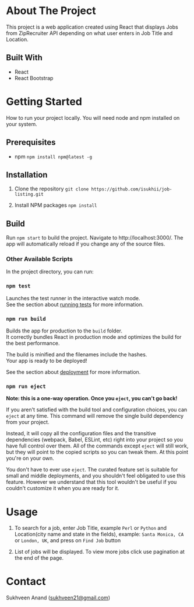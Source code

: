 # About The Project

This project is a web application created using React that displays Jobs from ZipRecruiter API depending on what user enters in Job Title and Location.

## Built With
* React
* React Bootstrap

# Getting Started

How to run your project locally.
You will need node and npm installed on your system.

## Prerequisites
* npm 
`npm install npm@latest -g`

## Installation

1. Clone the repository
    `git clone https://github.com/isukhii/job-listing.git`

2. Install NPM packages
    `npm install`

## Build 
Run `npm start` to build the project. Navigate to http://localhost:3000/. The app will automatically reload if you change any of the source files.

### Other Available Scripts
In the project directory, you can run:

### `npm test`

Launches the test runner in the interactive watch mode.\
See the section about [running tests](https://facebook.github.io/create-react-app/docs/running-tests) for more information.

### `npm run build`

Builds the app for production to the `build` folder.\
It correctly bundles React in production mode and optimizes the build for the best performance.

The build is minified and the filenames include the hashes.\
Your app is ready to be deployed!

See the section about [deployment](https://facebook.github.io/create-react-app/docs/deployment) for more information.

### `npm run eject`

**Note: this is a one-way operation. Once you `eject`, you can't go back!**

If you aren't satisfied with the build tool and configuration choices, you can `eject` at any time. This command will remove the single build dependency from your project.

Instead, it will copy all the configuration files and the transitive dependencies (webpack, Babel, ESLint, etc) right into your project so you have full control over them. All of the commands except `eject` will still work, but they will point to the copied scripts so you can tweak them. At this point you're on your own.

You don't have to ever use `eject`. The curated feature set is suitable for small and middle deployments, and you shouldn't feel obligated to use this feature. However we understand that this tool wouldn't be useful if you couldn't customize it when you are ready for it.


# Usage

1. To search for a job, enter Job Title, example `Perl` or `Python` and Location(city name and state in the fields), example: `Santa Monica, CA` or `London, UK`, and press on `Find Job` button

2. List of jobs will be displayed. To view more jobs click use pagination at the end of the page.

# Contact
Sukhveen Anand (sukhveen21@gmail.com)
